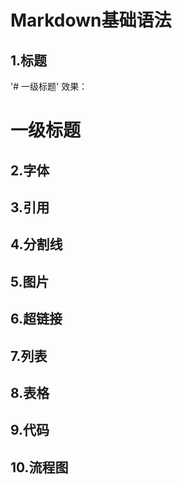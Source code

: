 # Markdown基础语法
## 1.标题
'# 一级标题'
效果：
# 一级标题
## 2.字体
## 3.引用
## 4.分割线
## 5.图片
## 6.超链接
## 7.列表
## 8.表格
## 9.代码
## 10.流程图
